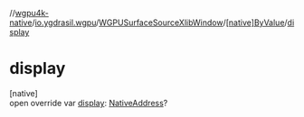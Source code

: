 //[wgpu4k-native](../../../../index.md)/[io.ygdrasil.wgpu](../../index.md)/[WGPUSurfaceSourceXlibWindow](../index.md)/[[native]ByValue](index.md)/[display](display.md)

# display

[native]\
open override var [display](display.md): [NativeAddress](../../../ffi/-native-address/index.md)?